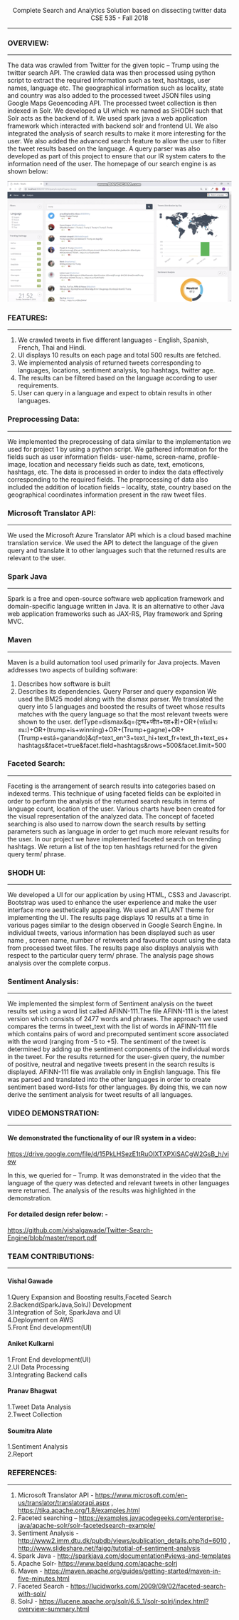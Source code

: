 <p align="center"Information Retrieval</br>Complete Search and Analytics Solution based on dissecting twitter data</br>CSE 535 - Fall 2018 </p>

------

### OVERVIEW:
------
The data was crawled from Twitter for the given topic – Trump using the twitter search API. The crawled data was then processed using python script to extract the required information such as text, hashtags, user names, language etc. The geographical information such as locality, state and country was also added to the processed tweet JSON files using Google Maps Geoencoding API. The processed tweet collection is then indexed in Solr. We developed a UI which we named as SHODH such that Solr acts as the backend of it. We used spark java a web application framework which interacted with backend solr and frontend UI. We also integrated the analysis of search results to make it more interesting for the user. We also added the advanced search feature to allow the user to filter the tweet results based on the language. A query parser was also developed as part of this project to ensure that our IR system caters to the information need of the user. The homepage of our search engine is as shown below: 

![Img_1](ss.png)

### FEATURES:
-------
1)	We crawled tweets in five different languages - English, Spanish, French, Thai and Hindi.	 
2)	UI displays 10 results on each page and total 500 results are fetched.
3)	We implemented analysis of returned tweets corresponding to languages, locations, sentiment analysis, top hashtags, twitter age. 	 
4)	The results can be filtered based on the language according to user requirements.	
5)	User can query in a language and expect to obtain results in other languages.	

### Preprocessing Data:
-------
We implemented the preprocessing of data similar to the implementation we used for project 1 by using a python script. We gathered information for the fields such as user information fields- user-name, screen-name, profile-image, location and necessary fields such as date, text, emoticons, hashtags, etc. The data is processed in order to index the data effectively corresponding to the required fields. The preprocessing of data also included the addition of location fields – locality, state, country based on the geographical coordinates information present in the raw tweet files. 

### Microsoft Translator API: 
-------
We used the Microsoft Azure Translator API  which is a cloud based machine translation service. We used the API to detect the language of the given query and translate it to other languages such that the returned results are relevant to the user.

### Spark Java
--------
Spark is a free and open-source software web application framework and domain-specific language written in Java. It is an alternative to other Java web application frameworks such as JAX-RS, Play framework and Spring MVC. 
	
### Maven
--------
Maven is a build automation tool used primarily for Java projects. Maven addresses two aspects of building software: 
1) Describes how software is built
2) Describes its dependencies.
Query Parser and query expansion
We used the BM25 model along with the dismax parser. We translated the query into 5 languages and boosted the results of tweet whose results matches with the query language so that the most relevant tweets were shown to the user.
defType=dismax&q=(ट्रम्प+जीत+रहा+है)+OR+(ทรัมป์จะชนะ)+OR+(trump+is+winning)+OR+(Trump+gagne)+OR+(Trump+está+ganando)&qf=text_en^3+text_hi+text_fr+text_th+text_es+hashtags&facet=true&facet.field=hashtags&rows=500&facet.limit=500

### Faceted Search: 
---------
Faceting is the arrangement of search results into categories based on indexed terms. This technique of using faceted fields can be exploited in order to perform the analysis of the returned search results in terms of language count, location of the user. Various charts have been created for the visual representation of the analyzed data. The concept of faceted searching is also used to narrow down the search results by setting parameters such as language in order to get much more relevant results for the user. In our project we have implemented faceted search on trending hashtags. We return a list of the top ten hashtags returned for the given query term/ phrase.
  
### SHODH UI: 
---------
We developed a UI for our application by using HTML, CSS3 and Javascript. Bootstrap was used to enhance the user experience and make the user interface more aesthetically appealing. We used an ATLANT theme for implementing the UI. The results page displays 10 results at a time in various pages similar to the design observed in Google Search Engine. In individual tweets, various information has been displayed such as user name , screen name, number of retweets and favourite count using the data from processed tweet files. The results page also displays analysis with respect to the particular query term/ phrase. The analysis page shows analysis over the complete corpus.

 
### Sentiment Analysis: 
-----------
We implemented the simplest form of Sentiment analysis on the tweet results set using a word list called AFINN-111.The file AFINN-111 is the latest version which consists of 2477 words and phrases. The approach we used compares the terms in tweet_text with the list of words in AFINN-111 file which contains pairs of word and precomputed sentiment score associated with the word (ranging from -5 to +5). The sentiment of the tweet is determined by adding up the sentiment components of the individual words in the tweet. For the results returned for the user-given query, the number of positive, neutral and negative tweets present in the search results is displayed.  AFINN-111 file was available only in English language. This file was parsed and translated into the other languages in order to create sentiment based word-lists for other languages. By doing this, we can now derive the sentiment analysis for tweet results of all languages.

### VIDEO DEMONSTRATION: 
----------
#### We demonstrated the functionality of our IR system in a video: 
https://drive.google.com/file/d/15PkLHSezE1tRuOIXTXPXiSACgW2GsB_h/view
 
In this, we queried for – Trump. It was demonstrated in the video that the language of the query was detected and relevant tweets in other languages were returned. The analysis of the results was highlighted in the demonstration. 

#### For detailed design refer below: -</br>
https://github.com/vishalgawade/Twitter-Search-Engine/blob/master/report.pdf
 

### TEAM CONTRIBUTIONS: 
---------
#### Vishal Gawade
1.Query Expansion and Boosting results,Faceted Search</br>
2.Backend(SparkJava,SolrJ) Development</br>
3.Integration of Solr, SparkJava and UI</br>
4.Deployment on AWS</br>
5.Front End development(UI)</br>
#### Aniket Kulkarni</br>
1.Front End development(UI)</br>
2.UI Data Processing</br>
3.Integrating Backend calls </br>
#### Pranav Bhagwat	</br>
1.Tweet Data Analysis</br>
2.Tweet Collection</br>
#### Soumitra Alate	</br>
1.Sentiment Analysis</br>
2.Report</br>
 

### REFERENCES:  
----
1)	Microsoft Translator API - https://www.microsoft.com/en-us/translator/translatorapi.aspx , https://tika.apache.org/1.8/examples.html
2)	Faceted searching – https://examples.javacodegeeks.com/enterprise-java/apache-solr/solr-facetedsearch-example/
3)	Sentiment Analysis - http://www2.imm.dtu.dk/pubdb/views/publication_details.php?id=6010 , http://www.slideshare.net/faigg/tutotial-of-sentiment-analysis
4)	Spark Java - http://sparkjava.com/documentation#views-and-templates
5)	Apache Solr- https://www.baeldung.com/apache-solrj
6)	Maven - https://maven.apache.org/guides/getting-started/maven-in-five-minutes.html
7)	Faceted Search - https://lucidworks.com/2009/09/02/faceted-search-with-solr/
8)	SolrJ - https://lucene.apache.org/solr/6_5_1/solr-solrj/index.html?overview-summary.html

